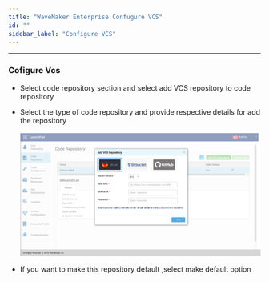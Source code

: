 ```yaml
---
title: "WaveMaker Enterprise Confugure VCS"
id: ""
sidebar_label: "Configure VCS"
---
```

---

### Cofigure Vcs
- Select code repository section and select add VCS repository to code repository
- Select the type of code repository and provide respective details for add the repository
    <br/><br/>
    [![](/learn/assets/wme-setup/configuring-wme/adding-vsc-repo.png)](/learn/assets/wme-setup/adding-vsc-repo.png)
    
- If you want to make this repository default ,select make default option
